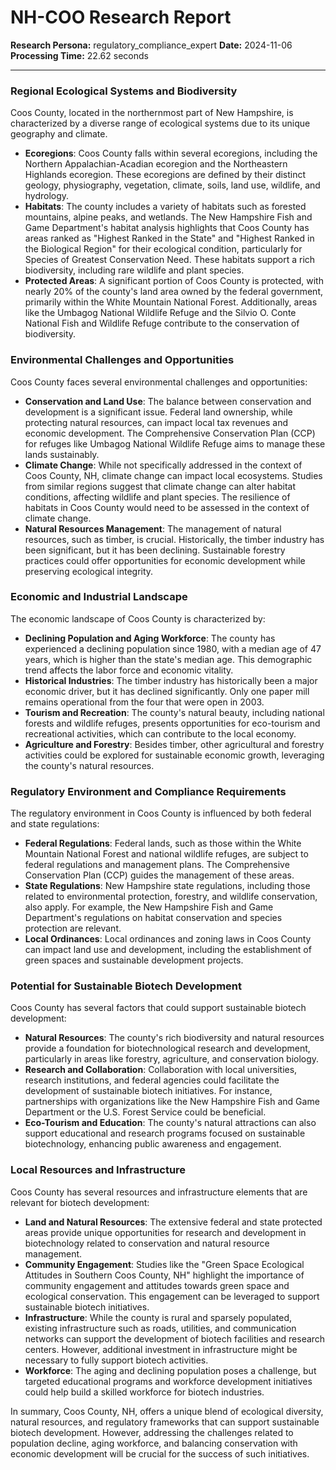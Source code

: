 # NH-COO Research Report

**Research Persona:** regulatory_compliance_expert
**Date:** 2024-11-06
**Processing Time:** 22.62 seconds

---

### Regional Ecological Systems and Biodiversity

Coos County, located in the northernmost part of New Hampshire, is characterized by a diverse range of ecological systems due to its unique geography and climate.

- **Ecoregions**: Coos County falls within several ecoregions, including the Northern Appalachian-Acadian ecoregion and the Northeastern Highlands ecoregion. These ecoregions are defined by their distinct geology, physiography, vegetation, climate, soils, land use, wildlife, and hydrology.
- **Habitats**: The county includes a variety of habitats such as forested mountains, alpine peaks, and wetlands. The New Hampshire Fish and Game Department's habitat analysis highlights that Coos County has areas ranked as "Highest Ranked in the State" and "Highest Ranked in the Biological Region" for their ecological condition, particularly for Species of Greatest Conservation Need. These habitats support a rich biodiversity, including rare wildlife and plant species.
- **Protected Areas**: A significant portion of Coos County is protected, with nearly 20% of the county's land area owned by the federal government, primarily within the White Mountain National Forest. Additionally, areas like the Umbagog National Wildlife Refuge and the Silvio O. Conte National Fish and Wildlife Refuge contribute to the conservation of biodiversity.

### Environmental Challenges and Opportunities

Coos County faces several environmental challenges and opportunities:

- **Conservation and Land Use**: The balance between conservation and development is a significant issue. Federal land ownership, while protecting natural resources, can impact local tax revenues and economic development. The Comprehensive Conservation Plan (CCP) for refuges like Umbagog National Wildlife Refuge aims to manage these lands sustainably.
- **Climate Change**: While not specifically addressed in the context of Coos County, NH, climate change can impact local ecosystems. Studies from similar regions suggest that climate change can alter habitat conditions, affecting wildlife and plant species. The resilience of habitats in Coos County would need to be assessed in the context of climate change.
- **Natural Resources Management**: The management of natural resources, such as timber, is crucial. Historically, the timber industry has been significant, but it has been declining. Sustainable forestry practices could offer opportunities for economic development while preserving ecological integrity.

### Economic and Industrial Landscape

The economic landscape of Coos County is characterized by:

- **Declining Population and Aging Workforce**: The county has experienced a declining population since 1980, with a median age of 47 years, which is higher than the state's median age. This demographic trend affects the labor force and economic vitality.
- **Historical Industries**: The timber industry has historically been a major economic driver, but it has declined significantly. Only one paper mill remains operational from the four that were open in 2003.
- **Tourism and Recreation**: The county's natural beauty, including national forests and wildlife refuges, presents opportunities for eco-tourism and recreational activities, which can contribute to the local economy.
- **Agriculture and Forestry**: Besides timber, other agricultural and forestry activities could be explored for sustainable economic growth, leveraging the county's natural resources.

### Regulatory Environment and Compliance Requirements

The regulatory environment in Coos County is influenced by both federal and state regulations:

- **Federal Regulations**: Federal lands, such as those within the White Mountain National Forest and national wildlife refuges, are subject to federal regulations and management plans. The Comprehensive Conservation Plan (CCP) guides the management of these areas.
- **State Regulations**: New Hampshire state regulations, including those related to environmental protection, forestry, and wildlife conservation, also apply. For example, the New Hampshire Fish and Game Department's regulations on habitat conservation and species protection are relevant.
- **Local Ordinances**: Local ordinances and zoning laws in Coos County can impact land use and development, including the establishment of green spaces and sustainable development projects.

### Potential for Sustainable Biotech Development

Coos County has several factors that could support sustainable biotech development:

- **Natural Resources**: The county's rich biodiversity and natural resources provide a foundation for biotechnological research and development, particularly in areas like forestry, agriculture, and conservation biology.
- **Research and Collaboration**: Collaboration with local universities, research institutions, and federal agencies could facilitate the development of sustainable biotech initiatives. For instance, partnerships with organizations like the New Hampshire Fish and Game Department or the U.S. Forest Service could be beneficial.
- **Eco-Tourism and Education**: The county's natural attractions can also support educational and research programs focused on sustainable biotechnology, enhancing public awareness and engagement.

### Local Resources and Infrastructure

Coos County has several resources and infrastructure elements that are relevant for biotech development:

- **Land and Natural Resources**: The extensive federal and state protected areas provide unique opportunities for research and development in biotechnology related to conservation and natural resource management.
- **Community Engagement**: Studies like the "Green Space Ecological Attitudes in Southern Coos County, NH" highlight the importance of community engagement and attitudes towards green space and ecological conservation. This engagement can be leveraged to support sustainable biotech initiatives.
- **Infrastructure**: While the county is rural and sparsely populated, existing infrastructure such as roads, utilities, and communication networks can support the development of biotech facilities and research centers. However, additional investment in infrastructure might be necessary to fully support biotech activities.
- **Workforce**: The aging and declining population poses a challenge, but targeted educational programs and workforce development initiatives could help build a skilled workforce for biotech industries.

In summary, Coos County, NH, offers a unique blend of ecological diversity, natural resources, and regulatory frameworks that can support sustainable biotech development. However, addressing the challenges related to population decline, aging workforce, and balancing conservation with economic development will be crucial for the success of such initiatives.